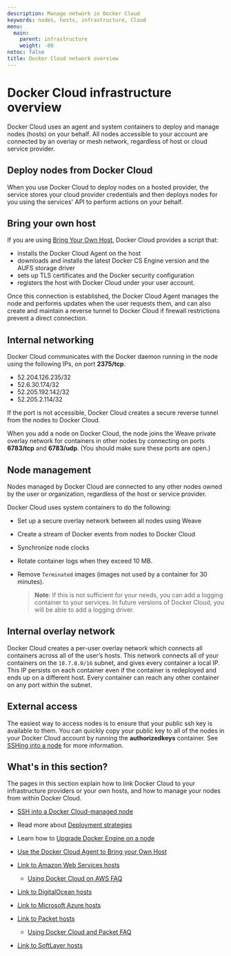 ```yaml
---
description: Manage network in Docker Cloud
keywords: nodes, hosts, infrastructure, Cloud
menu:
  main:
    parent: infrastructure
    weight: -80
notoc: false
title: Docker Cloud network overview
---
```


# Docker Cloud infrastructure overview

Docker Cloud uses an agent and system containers to deploy and manage nodes (hosts) on your behalf. All nodes accessible to your account are connected by an overlay or mesh network, regardless of host or cloud service provider.

## Deploy nodes from Docker Cloud

When you use Docker Cloud to deploy nodes on a hosted provider, the service stores your cloud provider credentials and then deploys nodes for you using the services' API to perform actions on your behalf.

## Bring your own host

If you are using [Bring Your Own Host](byoh.md), Docker Cloud provides a script that:

- installs the Docker Cloud Agent on the host
- downloads and installs the latest Docker CS Engine version and the AUFS storage driver
- sets up TLS certificates and the Docker security configuration
- registers the host with Docker Cloud under your user account.

Once this connection is established, the Docker Cloud Agent manages the node and performs updates when the user requests them, and can also create and maintain a reverse tunnel to Docker Cloud if firewall restrictions prevent a direct connection.

## Internal networking

Docker Cloud communicates with the Docker daemon running in the node using the following IPs, on port **2375/tcp**.

- 52.204.126.235/32
- 52.6.30.174/32
- 52.205.192.142/32
- 52.205.2.114/32

If the port is not accessible, Docker Cloud creates a secure reverse tunnel from the nodes to Docker Cloud.

When you add a node on Docker Cloud, the node joins the Weave private overlay network for containers in other nodes by connecting on ports **6783/tcp** and **6783/udp**. (You should make sure these ports are open.)

## Node management

Nodes managed by Docker Cloud are connected to any other nodes owned by the user or organization, regardless of the host or service provider.

Docker Cloud uses system containers to do the following:

- Set up a secure overlay network between all nodes using Weave
- Create a stream of Docker events from nodes to Docker Cloud
- Synchronize node clocks
- Rotate container logs when they exceed 10 MB.
- Remove `Terminated` images (images not used by a container for 30 minutes).

  > **Note**: If this is not sufficient for your needs, you can add a logging container to your services. In future versions of Docker Cloud, you will be able to add a logging driver.

## Internal overlay network

Docker Cloud creates a per-user overlay network which connects all containers across all of the user’s hosts. This network connects all of your containers on the `10.7.0.0/16` subnet, and gives every container a local IP. This IP persists on each container even if the container is redeployed and ends up on a different host. Every container can reach any other container on any port within the subnet.

## External access

The easiest way to access nodes is to ensure that your public ssh key is available to them. You can quickly copy your public key to all of the nodes in your Docker Cloud account by running the **authorizedkeys** container. See [SSHing into a node](ssh-into-a-node.md) for more information.

## What's in this section?
The pages in this section explain how to link Docker Cloud to your infrastructure providers or your own hosts, and how to manage your nodes from within Docker Cloud.

* [SSH into a Docker Cloud-managed node](ssh-into-a-node.md)
* Read more about [Deployment strategies](deployment-strategies.md)
* Learn how to [Upgrade Docker Engine on a node](docker-upgrade.md)

* [Use the Docker Cloud Agent to Bring your Own Host](byoh.md)
* [Link to Amazon Web Services hosts](link-aws.md)
    * [Using Docker Cloud on AWS FAQ](cloud-on-aws-faq.md)
* [Link to DigitalOcean hosts](link-do.md)
* [Link to Microsoft Azure hosts](link-azure.md)
* [Link to Packet hosts](link-packet.md)
    * [Using Docker Cloud and Packet FAQ](cloud-on-packet.net-faq.md)
* [Link to SoftLayer hosts](link-softlayer.md)